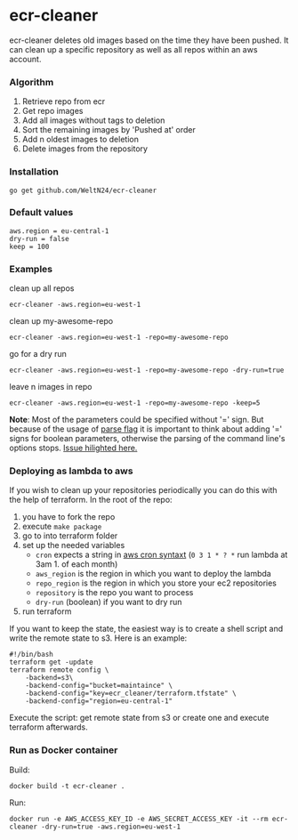 # ecr-cleaner

ecr-cleaner deletes old images based on the time they have been pushed.
It can clean up a specific repository as well as all repos within an aws account.

### Algorithm
1. Retrieve repo from ecr
2. Get repo images
3. Add all images without tags to deletion
4. Sort the remaining images by 'Pushed at' order
5. Add n oldest images to deletion
6. Delete images from the repository

### Installation
    go get github.com/WeltN24/ecr-cleaner

### Default values
    aws.region = eu-central-1
    dry-run = false
    keep = 100

### Examples
clean up all repos

`ecr-cleaner -aws.region=eu-west-1`

clean up my-awesome-repo

`ecr-cleaner -aws.region=eu-west-1 -repo=my-awesome-repo`

go for a dry run

`ecr-cleaner -aws.region=eu-west-1 -repo=my-awesome-repo -dry-run=true`

leave n images in repo

`ecr-cleaner -aws.region=eu-west-1 -repo=my-awesome-repo -keep=5`

**Note**: Most of the parameters could be specified without '=' sign.
But because of the usage of [parse flag](https://golang.org/pkg/flag/) it is
important to think about adding '=' signs for boolean parameters, otherwise the
parsing of the command line's options stops. [Issue hilighted here.](https://github.com/WeltN24/ecr-cleaner/issues/5)

### Deploying as lambda to aws

If you wish to clean up your repositories periodically you can do this with the help of terraform.
In the root of the repo:

1. you have to fork the repo
2. execute `make package`
3. go to into terraform folder
4. set up the needed variables
    * `cron` expects a string in [aws cron syntaxt](http://docs.aws.amazon.com/AmazonCloudWatch/latest/events/ScheduledEvents.html) (`0 3 1 * ? *` run lambda at 3am 1. of each month)
    * `aws_region` is the region in which you want to deploy the lambda
    * `repo_region` is the region in which you store your ec2 repositories
    * `repository` is the repo you want to process
    * `dry-run` (boolean) if you want to dry run
5. run terraform

If you want to keep the state, the easiest way is to create a shell script and write the remote state to s3.
Here is an example:

    #!/bin/bash
    terraform get -update
    terraform remote config \
        -backend=s3\
        -backend-config="bucket=maintaince" \
        -backend-config="key=ecr_cleaner/terraform.tfstate" \
        -backend-config="region=eu-central-1"

Execute the script: get remote state from s3 or create one and execute terraform afterwards.

### Run as Docker container

Build:

	docker build -t ecr-cleaner .

Run:

	docker run -e AWS_ACCESS_KEY_ID -e AWS_SECRET_ACCESS_KEY -it --rm ecr-cleaner -dry-run=true -aws.region=eu-west-1
